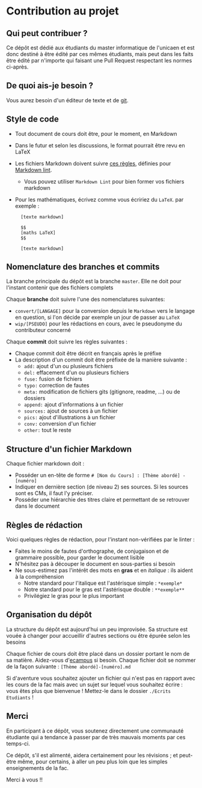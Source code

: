 # Contribution au projet

## Qui peut contribuer ?

Ce dépôt est dédié aux étudiants du master informatique de l'unicaen et est donc destiné à être édité par ces mêmes étudiants, mais peut dans les faits être édité par n'importe qui faisant une Pull Request respectant les normes ci-après.

## De quoi ais-je besoin ?

Vous aurez besoin d'un éditeur de texte et de [git](https://github.com/git-guides/install-git).

## Style de code

- Tout document de cours doit être, pour le moment, en Markdown
- Dans le futur et selon les discussions, le format pourrait être revu en LaTeX
- Les fichiers Markdown doivent suivre [ces règles](https://github.com/DavidAnson/markdownlint/blob/v0.24.0/doc/Rules.md), définies pour [Markdown lint](https://github.com/DavidAnson/markdownlint/tree/v0.24.0).
    - Vous pouvez utiliser ``Markdown Lint`` pour bien former vos fichiers markdown
- Pour les mathématiques, écrivez comme vous écririez du `LaTeX`. par exemple :

        [texte markdown]
        
        $$
        [maths LaTeX]
        $$
        
        [texte markdown]

## Nomenclature des branches et commits

La branche principale du dépôt est la branche `master`. Elle ne doit pour l'instant contenir que des fichiers complets

Chaque **branche** doit suivre l'une des nomenclatures suivantes:

- ``convert/[LANGAGE]`` pour la conversion depuis le `Markdown` vers le langage en question, si l'on décide par exemple un jour de passer au ``LaTeX``
- ``wip/[PSEUDO]`` pour les rédactions en cours, avec le pseudonyme du contributeur concerné

Chaque **commit** doit suivre les règles suivantes :

- Chaque commit doit être décrit en français après le préfixe
- La description d'un commit doit être préfixée de la manière suivante :
    - ``add:`` ajout d'un ou plusieurs fichiers
    - ``del:`` effacement d'un ou plusieurs fichiers
    - ``fuse:`` fusion de fichiers
    - ``typo:`` correction de fautes
    - ``meta:`` modification de fichiers gits (gitignore, readme, ...) ou de dossiers
    - ``append:`` ajout d'informations à un fichier
    - ``sources:`` ajout de sources à un fichier
    - ``pics:`` ajout d'illustrations à un fichier
    - ``conv:`` conversion d'un fichier
    - ``other:`` tout le reste

## Structure d'un fichier Markdown

Chaque fichier markdown doit :

- Posséder un en-tête de forme ``# [Nom du Cours] : [Thème abordé] - [numéro]``
- Indiquer en dernière section (de niveau 2) ses sources. Si les sources sont es CMs, il faut l'y préciser.
- Posséder une hiérarchie des titres claire et permettant de se retrouver dans le document

## Règles de rédaction

Voici quelques règles de rédaction, pour l'instant non-vérifiées par le linter :

- Faites le moins de fautes d'orthographe, de conjugaison et de grammaire possible, pour garder le document lisible
- N'hésitez pas à découper le document en sous-parties si besoin
- Ne sous-estimez pas l'intérêt des mots en **gras** et en *italique* : ils aident à la compréhension
    - Notre standard pour l'italique est l'astérisque simple : ``*exemple*``
    - Notre standard pour le gras est l'astérisque double : ``**exemple**``
    - Privilégiez le gras pour le plus important

## Organisation du dépôt

La structure du dépôt est aujourd'hui un peu improvisée. Sa structure est vouée à changer pour accueillir d'autres sections ou être épurée selon les besoins

Chaque fichier de cours doit être placé dans un dossier portant le nom de sa matière. Aidez-vous d'[ecampus](https://ecampus.unicaen.fr/) si besoin. Chaque fichier doit se nommer de la façon suivante : ``[Thème abordé]-[numéro].md``

Si d'aventure vous souhaitez ajouter un fichier qui n'est pas en rapport avec les cours de la fac mais avec un sujet sur lequel vous souhaitez écrire : vous êtes plus que bienvenue ! Mettez-le dans le dossier ``./Ecrits Etudiants`` !

## Merci

En participant à ce dépôt, vous soutenez directement une communauté étudiante qui a tendance à passer par de très mauvais moments par ces temps-ci.

Ce dépôt, s'il est alimenté, aidera certainement pour les révisions ; et peut-être même, pour certains, à aller un peu plus loin que les simples enseignements de la fac.

Merci à vous !!

